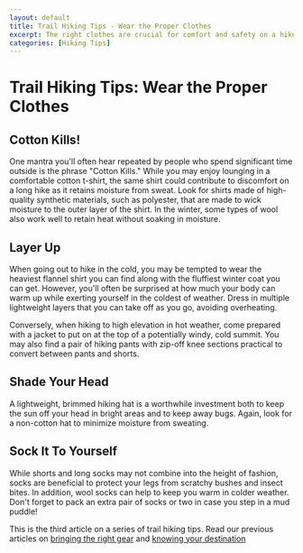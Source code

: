```yaml
---
layout: default
title: Trail Hiking Tips - Wear the Proper Clothes
excerpt: The right clothes are crucial for comfort and safety on a hike. Part of a series on outdoor trail hiking tips
categories: [Hiking Tips]
---
```

 
<h1>Trail Hiking Tips: Wear the Proper Clothes</h1>

<h2>Cotton Kills!</h2>

<p>One mantra you'll often hear repeated by people who spend significant time outside is the phrase "Cotton Kills." While you may enjoy lounging in a comfortable cotton t-shirt, the same shirt could contribute to discomfort on a long hike as it retains moisture from sweat. Look for shirts made of high-quality synthetic materials, such as polyester, that are made to wick moisture to the outer layer of the shirt. In the winter, some types of wool also work well to retain heat without soaking in moisture.</p>

<h2>Layer Up</h2>

<p>When going out to hike in the cold, you may be tempted to wear the heaviest flannel shirt you can find along with the fluffiest winter coat you can get. However, you'll often be surprised at how much your body can warm up while exerting yourself in the coldest of weather. Dress in multiple lightweight layers that you can take off as you go, avoiding overheating.</p> 

<p>Conversely, when hiking to high elevation in hot weather, come prepared with a jacket to put on at the top of a potentially windy, cold summit. You may also find a pair of hiking pants with zip-off knee sections practical to convert between pants and shorts.</p>

<h2>Shade Your Head</h2>

<p>A lightweight, brimmed hiking hat is a worthwhile investment both to keep the sun off your head in bright areas and to keep away bugs. Again, look for a non-cotton hat to minimize moisture from sweating.</p>

<h2>Sock It To Yourself</h2>

<p>While shorts and long socks may not combine into the height of fashion, socks are beneficial to protect your legs from scratchy bushes and insect bites. In addition, wool socks can help to keep you warm in colder weather. Don't forget to pack an extra pair of socks or two in case you step in a mud puddle!</p>

<p>This is the third article on a series of trail hiking tips. Read our previous articles on <a href="/2016/08/06/Trail-Hiking-Tips-Bring-the-Right-Gear.html">bringing the right gear</a> and <a href="/2016/07/31/Hiking-Tips-Know-Your-Destination.html">knowing your destination</a></p>